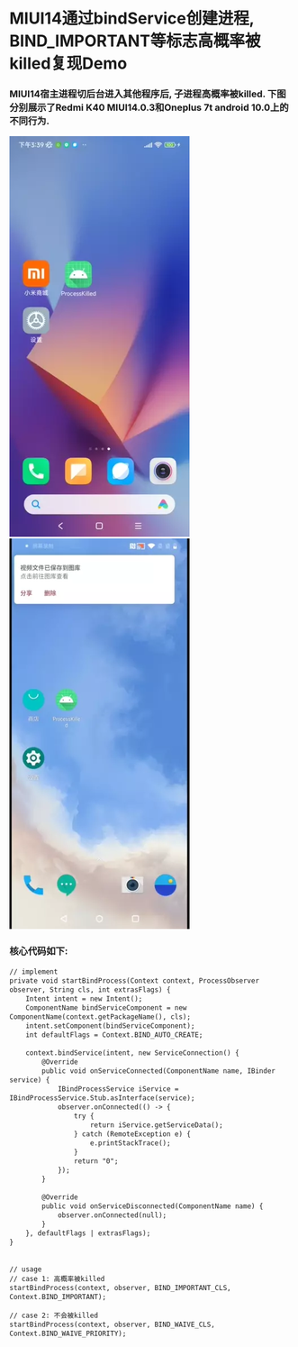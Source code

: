 # MIUI14通过bindService创建进程, BIND_IMPORTANT等标志高概率被killed复现Demo
### MIUI14宿主进程切后台进入其他程序后, 子进程高概率被killed. 下图分别展示了Redmi K40 MIUI14.0.3和Oneplus 7t android 10.0上的不同行为.
![Redmi K40 Pro MIUI14.0.3](https://github.com/gloam123/process_killed/blob/master/docs/redmi_k40_miui14.webp) &nbsp;&nbsp;&nbsp;&nbsp;&nbsp;&nbsp; ![Oneplus 7t android 10.0](https://github.com/gloam123/process_killed/blob/master/docs/oneplus_7t_android10.webp)


### 核心代码如下:
```
// implement
private void startBindProcess(Context context, ProcessObserver observer, String cls, int extrasFlags) {
    Intent intent = new Intent();
    ComponentName bindServiceComponent = new ComponentName(context.getPackageName(), cls);
    intent.setComponent(bindServiceComponent);
    int defaultFlags = Context.BIND_AUTO_CREATE;

    context.bindService(intent, new ServiceConnection() {
        @Override
        public void onServiceConnected(ComponentName name, IBinder service) {
            IBindProcessService iService = IBindProcessService.Stub.asInterface(service);
            observer.onConnected(() -> {
                try {
                    return iService.getServiceData();
                } catch (RemoteException e) {
                    e.printStackTrace();
                }
                return "0";
            });
        }

        @Override
        public void onServiceDisconnected(ComponentName name) {
            observer.onConnected(null);
        }
    }, defaultFlags | extrasFlags);
}


// usage
// case 1: 高概率被killed
startBindProcess(context, observer, BIND_IMPORTANT_CLS, Context.BIND_IMPORTANT);

// case 2: 不会被killed
startBindProcess(context, observer, BIND_WAIVE_CLS, Context.BIND_WAIVE_PRIORITY);
```
